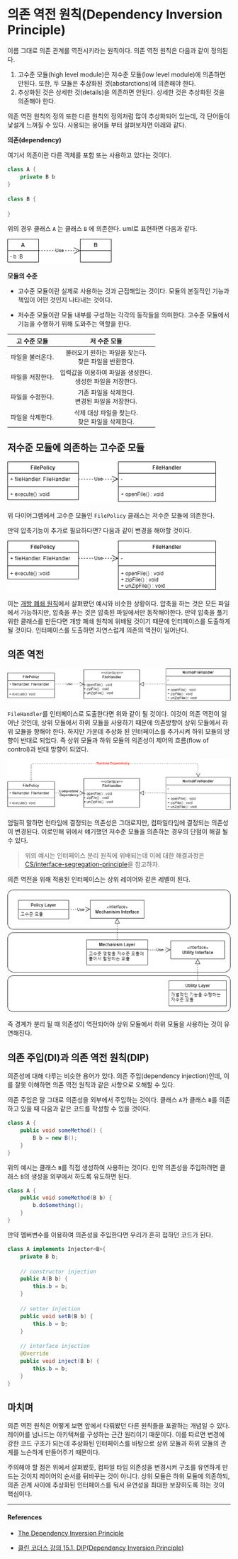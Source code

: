 # 의존 역전 원칙(Dependency Inversion Principle)

이름 그대로 의존 관계를 역전시키라는 원칙이다. 의존 역전 원칙은 다음과 같이 정의된다.

1.  고수준 모듈(high level module)은 저수준 모듈(low level module)에 의존하면 안된다. 또한, 두 모듈은 추상화된 것(abstarctions)에 의존해야 한다.
2.  추상화된 것은 상세한 것(details)을 의존하면 안된다. 상세한 것은 추상화된 것을 의존해야 한다.

의존 역전 원칙의 정의 또한 다른 원칙의 정의처럼 많이 추상화되어 있는데, 각 단어들이 낯설게 느껴질 수 있다. 사용되는 용어들 부터 살펴보자면 아래와 같다.

**의존(dependency)**

여기서 의존이란 다른 객체를 포함 또는 사용하고 있다는 것이다.

```java
class A {
    private B b
}

class B {
    
}
```

위의 경우 클래스 `A` 는 클래스 `B` 에 의존한다. uml로 표현하면 다음과 같다.

![dip01-dependency.png](https://github.com/Dae-Hwa/diagrams/blob/master/dip/dip01-dependency.png?raw=true)

**모듈의 수준**

-   고수준 모듈이란 실제로 사용하는 것과 근접해있는 것이다. 모듈의 본질적인 기능과 책임이 어떤 것인지 나타내는 것이다.

-   저수준 모듈이란 모듈 내부를 구성하는 각각의 동작들을 의미한다. 고수준 모듈에서 기능을 수행하기 위해 도와주는 역할을 한다.

|   고 수준 모듈   |                         저 수준 모듈                         |
| :--------------: | :----------------------------------------------------------: |
| 파일을 불러온다. |  불러오기 원하는 파일을 찾는다.<br />찾은 파일을 반환한다.   |
| 파일을 저장한다. | 입력값을 이용하여 파일을 생성한다.<br />생성한 파일을 저장한다. |
| 파일을 수정한다. |      기존 파일을 삭제한다.<br />변경된 파일을 저장한다.      |
| 파일을 삭제한다. |     삭제 대상 파일을 찾는다.<br />찾은 파일을 삭제한다.      |

## 저수준 모듈에 의존하는 고수준 모듈

![dip01-typical-file.png](https://github.com/Dae-Hwa/diagrams/blob/master/dip/dip01-typical-file.png?raw=true)

위 다이어그램에서 고수준 모듈인 `FilePolicy` 클래스는 저수준 모듈에 의존한다.

만약 압축기능이 추가로 필요하다면? 다음과 같이 변경을 해야할 것이다.

![dip01-typical.png](https://github.com/Dae-Hwa/diagrams/blob/master/dip/dip01-typical.png?raw=true)

이는 [개방 폐쇄 원칙](https://github.com/im-d-team/Dev-Docs/blob/master/CS/open-closed-principle.md)에서 살펴봤던 예시와 비슷한 상황이다. 압축을 하는 것은 모든 파일에서 가능하지만, 압축을 푸는 것은 압축된 파일에서만 동작해야한다. 만약 압축을 풀기위한 클래스를 만든다면 개방 폐쇄 원칙에 위배될 것이기 때문에 인터페이스를 도출하게 될 것이다. 인터페이스를 도출하면 자연스럽게 의존의 역전이 일어난다.

## 의존 역전

![dip01-inversion2.png](https://github.com/Dae-Hwa/diagrams/blob/master/dip/dip01-inversion2.png?raw=true)

`FileHandler`를 인터페이스로 도출한다면 위와 같이 될 것이다. 이것이 의존 역전이 일어난 것인데, 상위 모듈에서 하위 모듈을 사용하기 때문에 의존방향이 상위 모듈에서 하위 모듈을 향해야 한다. 하지만 가운데 추상화 된 인터페이스를 추가시켜 하위 모듈의 방향이 반대로 되었다. 즉 상위 모듈과 하위 모듈의 의존성이 제어의 흐름(flow of control)과 반대 방향이 되었다. 

![dip01-inversion3.png](https://github.com/Dae-Hwa/diagrams/blob/master/dip/dip01-inversion3.png?raw=true)

엄밀히 말하면 런타임에 결정되는 의존성은 그대로지만, 컴파일타임에 결정되는 의존성이 변경된다. 이로인해 위에서 얘기했던 저수준 모듈을 의존하는 경우의 단점이 해결 될 수 있다. 

>   위의 예시는 인터페이스 분리 원칙에 위배되는데 이에 대한 해결과정은 [CS/interface-segregation-principle](https://github.com/im-d-team/Dev-Docs/blob/master/CS/interface-segregation-principle.md)을 참고하자.

의존 역전을 위해 적용된 인터페이스는 상위 레이어와 같은 레벨이 된다.

![dip01-layer.png](https://github.com/Dae-Hwa/diagrams/blob/master/dip/dip01-layer.png?raw=true)

즉 경계가 분리 될 때 의존성이 역전되어야 상위 모듈에서 하위 모듈을 사용하는 것이 유연해진다. 

## 의존 주입(DI)과 의존 역전 원칙(DIP)

의존성에 대해 다루는 비슷한 용어가 있다. 의존 주입(dependency injection)인데, 이를 잘못 이해하면 의존 역전 원칙과 같은 사항으로 오해할 수 있다.

의존 주입은 말 그대로 의존성을 외부에서 주입하는 것이다. 클래스 `A`가 클래스 `B`를 의존하고 있을 때 다음과 같은 코드를 작성할 수 있을 것이다.

```java
class A {
    public void someMethod() {
        B b = new B();
    }
}
```

위의 예시는 클래스 `B`를 직접 생성하여 사용하는 것이다. 만약 의존성을 주입하려면 클래스 `B`의 생성을 외부에서 하도록 유도하면 된다.

```java
class A {
    public void someMethod(B b) {
        b.doSomething();
    }
}
```

만약 멤버변수를 이용하여 의존성을 주입한다면 우리가 흔히 접하던 코드가 된다.

```java
class A implements Injector<B>{
    private B b;
    
    // constructor injection
    public A(B b) {
        this.b = b;
    }
    
    // setter injection
    public void setB(B b) {
        this.b = b;
    }
    
    // interface injection
    @Override
    public void inject(B b) {
        this.b = b;
    }
}
```

## 마치며

의존 역전 원칙은 어떻게 보면 앞에서 다뤄봤던 다른 원칙들을 포괄하는 개념일 수 있다. 레이어를 넘나드는 아키텍쳐를 구성하는 근간 원리이기 때문이다. 이를 따르면 변경에 강한 코드 구조가 되는데 추상화된 인터페이스를 바탕으로 상위 모듈과 하위 모듈의 관계를 느슨하게 만들어주기 때문이다.

주의해야 할 점은 위에서 살펴봤듯, 컴파일 타임 의존성을 변경시켜 구조를 유연하게 만드는 것이지 레이어의 순서를 뒤바꾸는 것이 아니다. 상위 모듈은 하위 모듈에 의존하되, 의존 관계 사이에 추상화된 인터페이스를 둬서 유연성을 최대한 보장하도록 하는 것이 핵심이다.

----

#### References

-   [The Dependency Inversion Principle](https://www.labri.fr/perso/clement/enseignements/ao/DIP.pdf)

-   [클린 코더스 강의 15.1. DIP(Dependency Inversion Principle)](https://www.youtube.com/watch?v=mI1PsrgogCw&ab_channel=%EB%B0%B1%EB%AA%85%EC%84%9D)
